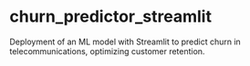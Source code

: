 # churn_predictor_streamlit
Deployment of an ML model with Streamlit to predict churn in telecommunications, optimizing customer retention.
